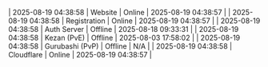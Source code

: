 | 2025-08-19 04:38:58 | Website | Online | 2025-08-19 04:38:57 |
| 2025-08-19 04:38:58 | Registration | Online | 2025-08-19 04:38:57 |
| 2025-08-19 04:38:58 | Auth Server | Offline | 2025-08-18 09:33:31 |
| 2025-08-19 04:38:58 | Kezan (PvE) | Offline | 2025-08-03 17:58:02 |
| 2025-08-19 04:38:58 | Gurubashi (PvP) | Offline | N/A |
| 2025-08-19 04:38:58 | Cloudflare | Online | 2025-08-19 04:38:57 |
